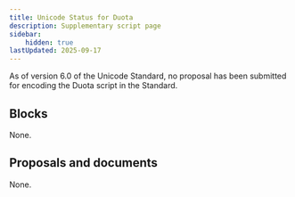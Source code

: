 ```yaml
---
title: Unicode Status for Duota
description: Supplementary script page
sidebar:
    hidden: true
lastUpdated: 2025-09-17
---
```


As of version 6.0 of the Unicode Standard, no proposal has been submitted for encoding the Duota script in the Standard.

## Blocks

None.

## Proposals and documents

None.
